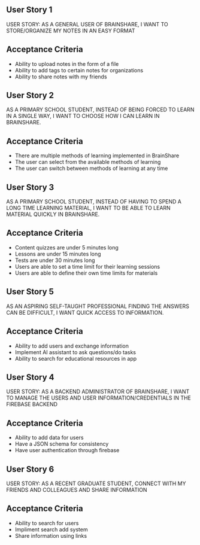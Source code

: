 ## User Story 1
USER STORY: AS A GENERAL USER OF BRAINSHARE, I WANT TO STORE/ORGANIZE MY NOTES IN AN EASY FORMAT

## Acceptance Criteria
* Ability to upload notes in the form of a file
* Ability to add tags to certain notes for organizations
* Ability to share notes with my friends

## User Story 2
AS A PRIMARY SCHOOL STUDENT, INSTEAD OF BEING FORCED TO LEARN IN A SINGLE WAY, I WANT TO CHOOSE HOW I CAN LEARN IN BRAINSHARE.

## Acceptance Criteria
* There are multiple methods of learning implemented in BrainShare
* The user can select from the available methods of learning
* The user can switch between methods of learning at any time

## User Story 3
AS A PRIMARY SCHOOL STUDENT, INSTEAD OF HAVING TO SPEND A LONG TIME LEARNING MATERIAL, I WANT TO BE ABLE TO LEARN MATERIAL QUICKLY IN BRAINSHARE.

## Acceptance Criteria
* Content quizzes are under 5 minutes long
* Lessons are under 15 minutes long
* Tests are under 30 minutes long
* Users are able to set a time limit for their learning sessions
* Users are able to define their own time limits for materials

## User Story 5
AS AN ASPIRING SELF-TAUGHT PROFESSIONAL FINDING THE ANSWERS CAN BE DIFFICULT, I WANT QUICK ACCESS TO INFORMATION.

## Acceptance Criteria
* Ability to add users and exchange information
* Implement AI assistant to ask questions/do tasks
* Ability to search for educational resources in app

## User Story 4
USER STORY: AS A BACKEND ADMINISTRATOR OF BRAINSHARE, I WANT TO MANAGE THE USERS AND USER INFORMATION/CREDENTIALS IN THE FIREBASE BACKEND

## Acceptance Criteria
* Ability to add data for users
* Have a JSON schema for consistency
* Have user authentication through firebase

## User Story 6
USER STORY: AS A RECENT GRADUATE STUDENT, CONNECT WITH MY FRIENDS AND COLLEAGUES AND SHARE INFORMATION

## Acceptance Criteria
* Ability to search for users
* Impliment search add system
* Share information using links
